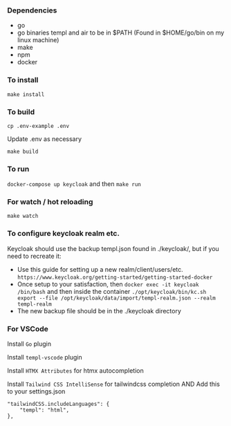 ### Dependencies

- go
- go binaries templ and air to be in $PATH (Found in $HOME/go/bin on my linux machine)
- make
- npm
- docker

### To install

`make install`

### To build

`cp .env-example .env`

Update .env as necessary

`make build`

### To run

`docker-compose up keycloak`
and then
`make run`

### For watch / hot reloading

`make watch`

### To configure keycloak realm etc.

Keycloak should use the backup templ.json found in ./keycloak/, but if you need to recreate it:

- Use this guide for setting up a new realm/client/users/etc. `https://www.keycloak.org/getting-started/getting-started-docker`
- Once setup to your satisfaction, then `docker exec -it keycloak /bin/bash` and then inside the container `./opt/keycloak/bin/kc.sh export --file /opt/keycloak/data/import/templ-realm.json --realm templ-realm`
- The new backup file should be in the ./keycloak directory

### For VSCode

Install `Go` plugin

Install `templ-vscode` plugin

Install `HTMX Attributes` for htmx autocompletion

Install `Tailwind CSS IntelliSense` for tailwindcss completion
AND
Add this to your settings.json
```
"tailwindCSS.includeLanguages": {
    "templ": "html",
},
```